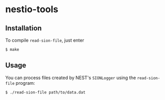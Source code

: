# nestio-tools

## Installation

To compile `read-sion-file`, just enter

```bash
$ make
```

## Usage

You can process files created by NEST's `SIONLogger` using the `read-sion-file` program:

```bash
$ ./read-sion-file path/to/data.dat
```
